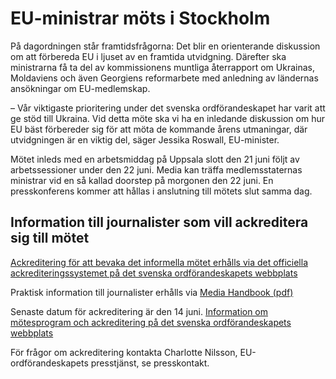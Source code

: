 # EU-ministrar möts i Stockholm

På dagordningen står framtidsfrågorna: Det blir en orienterande diskussion om att förbereda EU i ljuset av en framtida utvidgning. Därefter ska ministrarna få ta del av kommissionens muntliga återrapport om Ukrainas, Moldaviens och även Georgiens reformarbete med anledning av ländernas ansökningar om EU\-medlemskap.

– Vår viktigaste prioritering under det svenska ordförandeskapet har varit att ge stöd till Ukraina. Vid detta möte ska vi ha en inledande diskussion om hur EU bäst förbereder sig för att möta de kommande årens utmaningar, där utvidgningen är en viktig del, säger Jessika Roswall, EU\-minister.

Mötet inleds med en arbetsmiddag på Uppsala slott den 21 juni följt av arbetssessioner under den 22 juni. Media kan träffa medlemsstaternas ministrar vid en så kallad doorstep på morgonen den 22 juni. En presskonferens kommer att hållas i anslutning till mötets slut samma dag.

## Information till journalister som vill ackreditera sig till mötet

[Ackreditering för att bevaka det informella mötet erhålls via det officiella ackrediteringssystemet på det svenska ordförandeskapets webbplats](https://swedish-presidency.consilium.europa.eu/sv/media/medieackreditering/)

Praktisk information till journalister erhålls via [Media Handbook (pdf)](/contentassets/6cc71a8812b549ed98dadecade1ac6a2/media-handbook-gac-0614.pdf)

Senaste datum för ackreditering är den 14 juni. [Information om mötesprogram och ackreditering på det svenska ordförandeskapets webbplats](https://swedish-presidency.consilium.europa.eu/sv/evenemang/informellt-moete-i-allmaenna-raadet-21-226/)

För frågor om ackreditering kontakta Charlotte Nilsson, EU\-ordförandeskapets presstjänst, se presskontakt.
